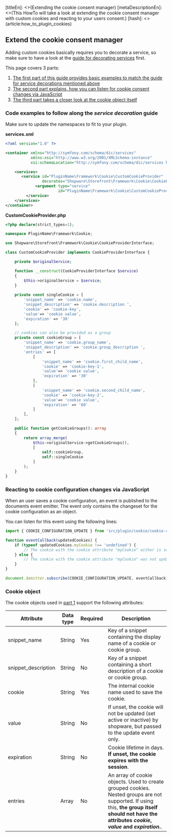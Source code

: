 [titleEn]: <>(Extending the cookie consent manager)
[metaDescriptionEn]: <>(This HowTo will take a look at extending the cookie consent manager with custom cookies and reacting to your users consent.)
[hash]: <>(article:how_to_plugin_cookies)

## Extend the cookie consent manager
Adding custom cookies basically requires you to decorate a service, so make sure to have a look at the [guide for decorating services](./../4-how-to/080-decorating-a-service.md) first.

This page covers 3 parts:

1. [The first part of this guide provides basic examples to match the guide for service decorations mentioned above](#code-examples-to-follow-along-the-service-decoration-guide)
2. [The second part explains, how you can listen for cookie consent changes via JavaScript](#reacting-to-cookie-configuration-changes-via-javascript) 
3. [The third part takes a closer look at the cookie object itself](#cookie-object) 


### Code examples to follow along the *service decoration* guide
Make sure to update the namespaces to fit to your plugin.

**services.xml**

```xml
<?xml version="1.0" ?>

<container xmlns="http://symfony.com/schema/dic/services"
           xmlns:xsi="http://www.w3.org/2001/XMLSchema-instance"
           xsi:schemaLocation="http://symfony.com/schema/dic/services http://symfony.com/schema/dic/services/services-1.0.xsd">

    <services>
       <service id="PluginName\Framework\Cookie\CustomCookieProvider"
                decorates="Shopware\Storefront\Framework\Cookie\CookieProviderInterface">
             <argument type="service" 
                       id="PluginName\Framework\Cookie\CustomCookieProvider.inner" />
         </service>
    </services>
</container>
```


**CustomCookieProvider.php**

```php
<?php declare(strict_types=1);

namespace PluginName\Framework\Cookie;

use Shopware\Storefront\Framework\Cookie\CookieProviderInterface;

class CustomCookieProvider implements CookieProviderInterface {

    private $originalService;

    function __construct(CookieProviderInterface $service)
    {
        $this->originalService = $service;
    }
    
    private const singleCookie = [
        'snippet_name' => 'cookie.name',
        'snippet_description' => 'cookie.description ',
        'cookie' => 'cookie-key',
        'value'=> 'cookie value',
        'expiration' => '30'
    ];

    // cookies can also be provided as a group
    private const cookieGroup = [
        'snippet_name' => 'cookie.group_name',
        'snippet_description' => 'cookie.group_description ',
        'entries' => [
            [
                'snippet_name' => 'cookie.first_child_name',
                'cookie' => 'cookie-key-1',
                'value'=> 'cookie value',
                'expiration' => '30'
            ],
            [
                'snippet_name' => 'cookie.second_child_name',
                'cookie' => 'cookie-key-2',
                'value'=> 'cookie value',
                'expiration' => '60'
            ]
        ],
    ];

    public function getCookieGroups(): array
    {
        return array_merge(
            $this->originalService->getCookieGroups(),
            [ 
                self::cookieGroup,
                self::singleCookie
            ]
        );
    }
}

```

### Reacting to cookie configuration changes via JavaScript
When an user saves a cookie configuration, an event is published to the documents event emitter.
The event only contains the changeset for the cookie configuration as an object.

You can listen for this event using the following lines:

```JavaScript
import { COOKIE_CONFIGURATION_UPDATE } from 'src/plugin/cookie/cookie-configuration.plugin';

function eventCallback(updatedCookies) {    
    if (typeof updatedCookies.myCookie !== 'undefined') {
        // The cookie with the cookie attribute "myCookie" either is set active or from active to inactive
    } else {
        // The cookie with the cookie attribute "myCookie" was not updated
    }
}

document.$emitter.subscribe(COOKIE_CONFIGURATION_UPDATE, eventCallback);
```

### Cookie object
The cookie objects used in [part 1](#code-examples-to-follow-along-the-service-decoration-guide) support the following attributes:

| Attribute | Data type | Required | Description |
| --------- | --------- | -------- | ----------- |
| snippet_name | String | Yes | Key of a snippet containing the display name of a cookie or cookie group. |
| snippet_description | String | No | Key of a snippet containing a short description of a cookie or cookie group. |
| cookie | String | Yes | The internal cookie name used to save the cookie. |
| value | String  | No | If unset, the cookie will not be updated (set active or inactive) by shopware, but passed to the update event only. |
| expiration | String | No | Cookie lifetime in days. **If unset, the cookie expires with the session**. | 
| entries | Array | No | An array of cookie objects. Used to create grouped cookies. Nested groups are not supported. If using this, **the group itself should not have the attributes *cookie*, *value* and *expiration*.**. |

